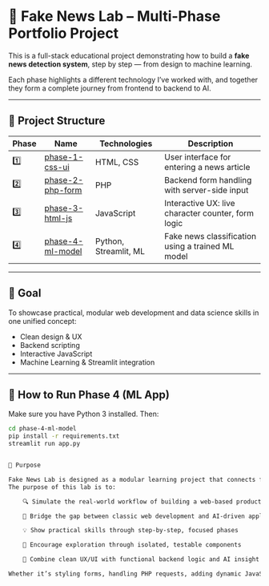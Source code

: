 # 🧠 Fake News Lab – Multi-Phase Portfolio Project

This is a full-stack educational project demonstrating how to build a **fake news detection system**, step by step — from design to machine learning.

Each phase highlights a different technology I’ve worked with, and together they form a complete journey from frontend to backend to AI.

---

## 📁 Project Structure

| Phase | Name | Technologies | Description |
|-------|------|--------------|-------------|
| 1️⃣ | [phase-1-css-ui](./phase-1-css-ui) | HTML, CSS | User interface for entering a news article |
| 2️⃣ | [phase-2-php-form](./phase-2-php-form) | PHP | Backend form handling with server-side input |
| 3️⃣ | [phase-3-html-js](./phase-3-html-js) | JavaScript | Interactive UX: live character counter, form logic |
| 4️⃣ | [phase-4-ml-model](./phase-4-ml-model) | Python, Streamlit, ML | Fake news classification using a trained ML model |

---

## 🎯 Goal

To showcase practical, modular web development and data science skills in one unified concept:
- Clean design & UX
- Backend scripting
- Interactive JavaScript
- Machine Learning & Streamlit integration

----------------------------------------------------------------------------------------

## 🚀 How to Run Phase 4 (ML App)

Make sure you have Python 3 installed. Then:

```bash
cd phase-4-ml-model
pip install -r requirements.txt
streamlit run app.py


🎯 Purpose

Fake News Lab is designed as a modular learning project that connects frontend, backend, and machine learning into one coherent concept.
The purpose of this lab is to:

    🔍 Simulate the real-world workflow of building a web-based product

    🧠 Bridge the gap between classic web development and AI-driven applications

    💡 Show practical skills through step-by-step, focused phases

    🧪 Encourage exploration through isolated, testable components

    🎯 Combine clean UX/UI with functional backend logic and AI insight

Whether it’s styling forms, handling PHP requests, adding dynamic JavaScript interactions, or deploying an ML model with Streamlit — this project ties it all together.

